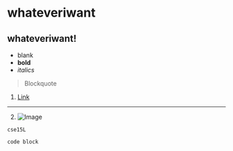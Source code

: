 # whateveriwant

## whateveriwant!
* blank
* **bold**
* *italics*

> Blockquote

1. [Link](http://github.com/kkbunny247/cse15l-lab-reports)
---
2. ![Image](http://library.ucsd.edu/news-events/wp-content/uploads/2020/08/Library-Blog-Post-Feature-1920x1080-50th-1.jpg)

`cse15L`

```
code block
```
